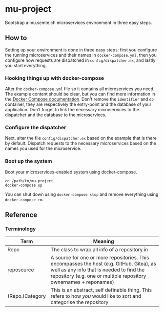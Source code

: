 # mu-project

Bootstrap a mu.semte.ch microservices environment in three easy steps.

## How to

Setting up your environment is done in three easy steps:  first you configure the running microservices and their names in `docker-compose.yml`, then you configure how requests are dispatched in `config/dispatcher.ex`, and lastly you start everything.

### Hooking things up with docker-compose

Alter the `docker-compose.yml` file so it contains all microservices you need.  The example content should be clear, but you can find more information in the [Docker Compose documentation](https://docs.docker.com/compose/).  Don't remove the `identifier` and `db` container, they are respectively the entry-point and the database of your application.  Don't forget to link the necessary microservices to the dispatcher and the database to the microservices.

### Configure the dispatcher

Next, alter the file `config/dispatcher.ex` based on the example that is there by default.  Dispatch requests to the necessary microservices based on the names you used for the microservice.

### Boot up the system

Boot your microservices-enabled system using docker-compose.

    cd /path/to/mu-project
    docker-compose up

You can shut down using `docker-compose stop` and remove everything using `docker-compose rm`.

 ## Reference

 ### Terminology

 | Term            | Meaning |
 | --------------- | ------- |
 | Repo            | The class to wrap all info of a repository in |
 | reposource      | A source for one or more repositories. This encompasses the host (e.g. GitHub, Gitea), as well as any info that is needed to find the repository (e.g. one or multiple repository ownernames + reponames) |
 | (Repo.)Category | This is an abstract, self definable thing. This refers to how *you* would like to sort and categorise the repository |
